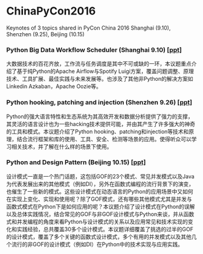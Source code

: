 # ChinaPyCon2016
Keynotes of 3 topics shared in PyCon China 2016 Shanghai (9.10), Shenzhen (9.25), Beijing (10.15)

### Python Big Data Workflow Scheduler (Shanghai 9.10) <a target="_blank" href="https://raw.githubusercontent.com/wjo1212/ChinaPyCon2016/master/PythonBigData_WorkflowScheduler/PythonBigData_WorkflowScheduler.pdf">[ppt]</a>
大数据技术的百花齐放，工作流与任务调度是其中不可或缺的一环，本议题重点介绍了基于纯Python的Apache Airflow与Spotify Luigi方案，覆盖问题调整、原理技术、工具扩展、最佳实践与未来发展等。也涉及了其他非Python的解决方案如Linkedin Azkaban，Apache Oozie等。

### Python hooking, patching and injection (Shenzhen 9.26) <a target="_blank" href="https://github.com/wjo1212/ChinaPyCon2016/blob/master/PythonHooking/PythonHooking.pdf" >[ppt]</a>
Python的强大语言特性和生态系统为其高效开发和数据分析提供了强力的支撑，其灵活的语言设计也为一些hacking技术提供可能，并由其产生了许多强大的神奇的工具和模式。本议题介绍了Python hooking、patching和injection等技术和原理，结合流行框架和库的使用、工具、安全、检测等场景的应用。使得听众可以学习相关技术，并了解在什么样的场景下使用。

### Python and Design Pattern (Beijing 10.15) <a target="_blank" href="https://raw.githubusercontent.com/wjo1212/ChinaPyCon2016/master/PythonDesignPattern/PythonDesignPattern.pdf">[ppt]</a>
设计模式一直是一个热门话题，这包括GOF的23个模式、常见并发模式以及Java为代表发展出来的其他模式（例如DI），另外在函数式编程的流行背景下的演变，也催生了一些新的模式。这些设计模式在动态语言的Python的应用场景中又如何在实现上变化、实现和使用呢？除了GOF模式，还有哪些其他模式尤其是并发与函数式模式在Python下是如何应用的呢？本议题介绍了设计模式在Python的误解以及总体实践情况，结合常见的GOF与非GOF设计模式与Python来谈，并从函数式和并发编程的角度来看Python与设计模式的关系以及应用常见和技术实现的变化和实践经验，总共覆盖30多个设计模式。本议题详细覆盖了挑选的过半的GOF的设计模式，覆盖了多个关键的函数式设计模式，多个有用的并发模式以及其他几个流行的非GOF的设计模式（例如DI）在Python中的技术实现与应用实践。
